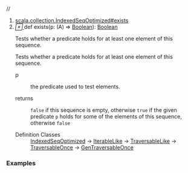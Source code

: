 //
<ol>
<li><a href="https://www.scala-lang.org/api/2.12.3/scala/collection/mutable/ArrayBuffer.html#exists(p:A=>Boolean):Boolean">scala.collection.IndexedSeqOptimized#exists</a></li>
<li name="scala.collection.IndexedSeqOptimized#exists" visbl="pub" class="indented0 " data-isabs="false" fullcomment="yes" group="Ungrouped"> <a id="exists(p:A=>Boolean):Boolean"></a><a id="exists((A)⇒Boolean):Boolean"></a> <span class="permalink"> <a href="../../../scala/collection/mutable/ArrayBuffer.html#exists(p:A=>Boolean):Boolean" title="Permalink"> <i class="material-icons"></i> </a> </span> <span class="modifier_kind"> <span class="modifier"></span> <span class="kind">def</span> </span> <span class="symbol"> <span class="name">exists</span><span class="params">(<span name="p">p: (<span class="extype" name="scala.collection.mutable.ArrayBuffer.A">A</span>) ⇒ <a href="../../Boolean.html" class="extype" name="scala.Boolean">Boolean</a></span>)</span><span class="result">: <a href="../../Boolean.html" class="extype" name="scala.Boolean">Boolean</a></span> </span> <p class="shortcomment cmt">Tests whether a predicate holds for at least one element of this sequence.</p>
 <div class="fullcomment">
  <div class="comment cmt">
   <p>Tests whether a predicate holds for at least one element of this sequence.</p>
  </div>
  <dl class="paramcmts block">
   <dt class="param">
    p
   </dt>
   <dd class="cmt">
    <p>the predicate used to test elements.</p>
   </dd>
   <dt>
    returns
   </dt>
   <dd class="cmt">
    <p><code>false</code> if this sequence is empty, otherwise <code>true</code> if the given predicate <code>p</code> holds for some of the elements of this sequence, otherwise <code>false</code></p>
   </dd>
  </dl>
  <dl class="attributes block"> 
   <dt>
    Definition Classes
   </dt>
   <dd>
    <a href="../IndexedSeqOptimized.html" class="extype" name="scala.collection.IndexedSeqOptimized">IndexedSeqOptimized</a> → 
    <a href="../IterableLike.html" class="extype" name="scala.collection.IterableLike">IterableLike</a> → 
    <a href="../TraversableLike.html" class="extype" name="scala.collection.TraversableLike">TraversableLike</a> → 
    <a href="../TraversableOnce.html" class="extype" name="scala.collection.TraversableOnce">TraversableOnce</a> → 
    <a href="../GenTraversableOnce.html" class="extype" name="scala.collection.GenTraversableOnce">GenTraversableOnce</a>
   </dd>
  </dl>
 </div> </li>
        </ol>


### Examples















